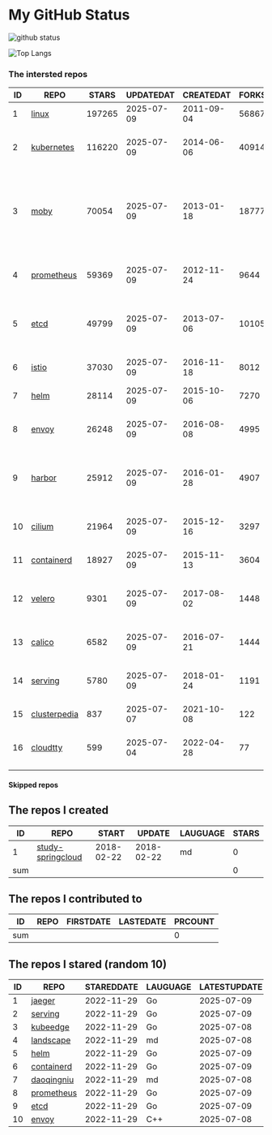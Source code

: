 # My GitHub Status

<img src="https://github-readme-stats-1.yihong0618.vercel.app/api?username=daoqingniu&show_icons=true&&&hide_title=true&count_private=true" alt="github status" />

![Top Langs](https://github-readme-stats-1.yihong0618.vercel.app/api/top-langs/?username=daoqingniu&layout=compact)

<!--START_SECTION:github_repos-->
### The intersted repos
| ID |                              REPO                               | STARS  | UPDATEDAT  | CREATEDAT  | FORKSCOUNT |                                                DESCRIPTIONS                                                |
|----|-----------------------------------------------------------------|--------|------------|------------|------------|------------------------------------------------------------------------------------------------------------|
|  1 | [linux](https://github.com/torvalds/linux)                      | 197265 | 2025-07-09 | 2011-09-04 |      56867 | Linux kernel source tree                                                                                   |
|  2 | [kubernetes](https://github.com/kubernetes/kubernetes)          | 116220 | 2025-07-09 | 2014-06-06 |      40914 | Production-Grade Container Scheduling and Management                                                       |
|  3 | [moby](https://github.com/moby/moby)                            |  70054 | 2025-07-09 | 2013-01-18 |      18777 | The Moby Project - a collaborative project for the container ecosystem to assemble container-based systems |
|  4 | [prometheus](https://github.com/prometheus/prometheus)          |  59369 | 2025-07-09 | 2012-11-24 |       9644 | The Prometheus monitoring system and time series database.                                                 |
|  5 | [etcd](https://github.com/etcd-io/etcd)                         |  49799 | 2025-07-09 | 2013-07-06 |      10105 | Distributed reliable key-value store for the most critical data of a distributed system                    |
|  6 | [istio](https://github.com/istio/istio)                         |  37030 | 2025-07-09 | 2016-11-18 |       8012 | Connect, secure, control, and observe services.                                                            |
|  7 | [helm](https://github.com/helm/helm)                            |  28114 | 2025-07-09 | 2015-10-06 |       7270 | The Kubernetes Package Manager                                                                             |
|  8 | [envoy](https://github.com/envoyproxy/envoy)                    |  26248 | 2025-07-09 | 2016-08-08 |       4995 | Cloud-native high-performance edge/middle/service proxy                                                    |
|  9 | [harbor](https://github.com/goharbor/harbor)                    |  25912 | 2025-07-09 | 2016-01-28 |       4907 | An open source trusted cloud native registry project that stores, signs, and scans content.                |
| 10 | [cilium](https://github.com/cilium/cilium)                      |  21964 | 2025-07-09 | 2015-12-16 |       3297 | eBPF-based Networking, Security, and Observability                                                         |
| 11 | [containerd](https://github.com/containerd/containerd)          |  18927 | 2025-07-09 | 2015-11-13 |       3604 | An open and reliable container runtime                                                                     |
| 12 | [velero](https://github.com/vmware-tanzu/velero)                |   9301 | 2025-07-09 | 2017-08-02 |       1448 | Backup and migrate Kubernetes applications and their persistent volumes                                    |
| 13 | [calico](https://github.com/projectcalico/calico)               |   6582 | 2025-07-09 | 2016-07-21 |       1444 | Cloud native networking and network security                                                               |
| 14 | [serving](https://github.com/knative/serving)                   |   5780 | 2025-07-09 | 2018-01-24 |       1191 | Kubernetes-based, scale-to-zero, request-driven compute                                                    |
| 15 | [clusterpedia](https://github.com/clusterpedia-io/clusterpedia) |    837 | 2025-07-07 | 2021-10-08 |        122 | The Encyclopedia of Kubernetes clusters                                                                    |
| 16 | [cloudtty](https://github.com/cloudtty/cloudtty)                |    599 | 2025-07-04 | 2022-04-28 |         77 | A Friendly Kubernetes CloudShell (Web Terminal) !                                                          |



#### Skipped repos
<!--END_SECTION:github_repos-->

<!--START_SECTION:my_github-->
## The repos I created
| ID  |                                 REPO                                 |   START    |   UPDATE   | LAUGUAGE | STARS |
|-----|----------------------------------------------------------------------|------------|------------|----------|-------|
|   1 | [study-springcloud](https://github.com/daoqingniu/study-springcloud) | 2018-02-22 | 2018-02-22 | md       |     0 |
| sum |                                                                      |            |            |          |     0 |

## The repos I contributed to
| ID  | REPO | FIRSTDATE | LASTEDATE | PRCOUNT |
|-----|------|-----------|-----------|---------|
| sum |      |           |           |       0 |

## The repos I stared (random 10)
| ID |                          REPO                          | STAREDDATE | LAUGUAGE | LATESTUPDATE |
|----|--------------------------------------------------------|------------|----------|--------------|
|  1 | [jaeger](https://github.com/jaegertracing/jaeger)      | 2022-11-29 | Go       | 2025-07-09   |
|  2 | [serving](https://github.com/knative/serving)          | 2022-11-29 | Go       | 2025-07-09   |
|  3 | [kubeedge](https://github.com/kubeedge/kubeedge)       | 2022-11-29 | Go       | 2025-07-08   |
|  4 | [landscape](https://github.com/cncf/landscape)         | 2022-11-29 | md       | 2025-07-08   |
|  5 | [helm](https://github.com/helm/helm)                   | 2022-11-29 | Go       | 2025-07-09   |
|  6 | [containerd](https://github.com/containerd/containerd) | 2022-11-29 | Go       | 2025-07-09   |
|  7 | [daoqingniu](https://github.com/daoqingniu/daoqingniu) | 2022-11-29 | md       | 2025-07-08   |
|  8 | [prometheus](https://github.com/prometheus/prometheus) | 2022-11-29 | Go       | 2025-07-09   |
|  9 | [etcd](https://github.com/etcd-io/etcd)                | 2022-11-29 | Go       | 2025-07-09   |
| 10 | [envoy](https://github.com/envoyproxy/envoy)           | 2022-11-29 | C++      | 2025-07-08   |

<!--END_SECTION:my_github-->
